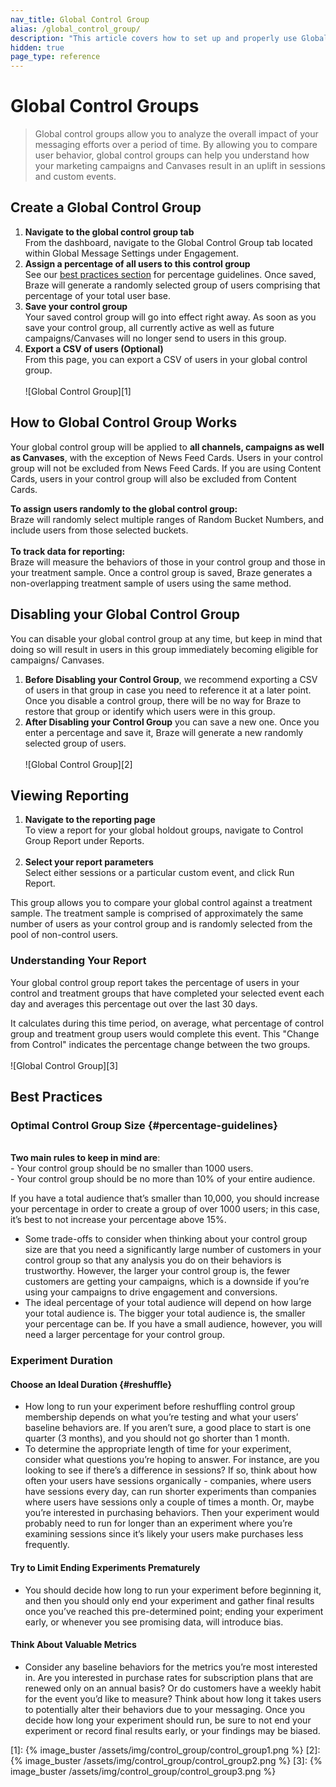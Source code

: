 ```yaml
---
nav_title: Global Control Group
alias: /global_control_group/
description: "This article covers how to set up and properly use Global Control Groups. It also covers how to view reports and metrics brought on by the use of these groups."
hidden: true
page_type: reference
---
```


# Global Control Groups

> Global control groups allow you to analyze the overall impact of your messaging efforts over a period of time. By allowing you to compare user behavior, global control groups can help you understand how your marketing campaigns and Canvases result in an uplift in sessions and custom events.

## Create a Global Control Group

1. __Navigate to the global control group tab__<br>From the dashboard, navigate to the Global Control Group tab located within Global Message Settings under Engagement.
2. __Assign a percentage of all users to this control group__<br> See our [best practices section](#percentage-guidelines) for percentage guidelines. Once saved, Braze will generate a randomly selected group of users comprising that percentage of your total user base.
3. __Save your control group__<br>Your saved control group will go into effect right away. As soon as you save your control group, all currently active as well as future campaigns/Canvases will no longer send to users in this group.
4. __Export a CSV of users (Optional)__<br>From this page, you can export a CSV of users in your global control group. <br><br>![Global Control Group][1]

## How to Global Control Group Works

Your global control group will be applied to __all channels, campaigns as well as Canvases__, with the exception of News Feed Cards. Users in your control group will not be excluded from News Feed Cards. If you are using Content Cards, users in your control group will also be excluded from Content Cards.

__To assign users randomly to the global control group:__<br> Braze will randomly select multiple ranges of Random Bucket Numbers, and include users from those selected buckets. <br><br>
__To track data for reporting:__<br>Braze will measure the behaviors of those in your control group and those in your treatment sample. Once a control group is saved, Braze generates a non-overlapping treatment sample of users using the same method.

## Disabling your Global Control Group
You can disable your global control group at any time, but keep in mind that doing so will result in users in this group immediately becoming eligible for campaigns/ Canvases.

1. __Before Disabling your Control Group__, we recommend exporting a CSV of users in that group in case you need to reference it at a later point. Once you disable a control group, there will be no way for Braze to restore that group or identify which users were in this group.
2. __After Disabling your Control Group__ you can save a new one. Once you enter a percentage and save it, Braze will generate a new randomly selected group of users. <br><br>![Global Control Group][2]

## Viewing Reporting
1. __Navigate to the reporting page__<br>To view a report for your global holdout groups, navigate to Control Group Report under Reports.<br><br>
2. __Select your report parameters__<br>Select either sessions or a particular custom event, and click Run Report.

This group allows you to compare your global control against a treatment sample. The treatment sample is comprised of approximately the same number of users as your control group and is randomly selected from the pool of non-control users.

### Understanding Your Report 
Your global control group report takes the percentage of users in your control and treatment groups that have completed your selected event each day and averages this percentage out over the last 30 days. 

It calculates during this time period, on average, what percentage of control group and treatment group users would complete this event. This "Change from Control" indicates the percentage change between the two groups.<br><br>![Global Control Group][3]

## Best Practices

### Optimal Control Group Size {#percentage-guidelines}

<br>__Two main rules to keep in mind are__:<br>- Your control group should be no smaller than 1000 users.<br>- Your control group should be no more than 10% of your entire audience.

If you have a total audience that’s smaller than 10,000, you should increase your percentage in order to create a group of over 1000 users; in this case, it’s best to not increase your percentage above 15%.
- Some trade-offs to consider when thinking about your control group size are that you need a significantly large number of customers in your control group so that any analysis you do on their behaviors is trustworthy. However, the larger your control group is, the fewer customers are getting your campaigns, which is a downside if you’re using your campaigns to drive engagement and conversions.
- The ideal percentage of your total audience will depend on how large your total audience is. The bigger your total audience is, the smaller your percentage can be. If you have a small audience, however, you will need a larger percentage for your control group.

### Experiment Duration 

#### Choose an Ideal Duration {#reshuffle}

- How long to run your experiment before reshuffling control group membership depends on what you’re testing and what your users’ baseline behaviors are. If you aren’t sure, a good place to start is one quarter (3 months), and you should not go shorter than 1 month.
- To determine the appropriate length of time for your experiment, consider what questions you’re hoping to answer. For instance, are you looking to see if there’s a difference in sessions? If so, think about how often your users have sessions organically - companies, where users have sessions every day, can run shorter experiments than companies where users have sessions only a couple of times a month. Or, maybe you’re interested in purchasing behaviors. Then your experiment would probably need to run for longer than an experiment where you’re examining sessions since it’s likely your users make purchases less frequently.

#### Try to Limit Ending Experiments Prematurely

- You should decide how long to run your experiment before beginning it, and then you should only end your experiment and gather final results once you’ve reached this pre-determined point; ending your experiment early, or whenever you see promising data, will introduce bias.

#### Think About Valuable Metrics

- Consider any baseline behaviors for the metrics you’re most interested in. Are you interested in purchase rates for subscription plans that are renewed only on an annual basis? Or do customers have a weekly habit for the event you’d like to measure? Think about how long it takes users to potentially alter their behaviors due to your messaging. Once you decide how long your experiment should run, be sure to not end your experiment or record final results early, or your findings may be biased.

[1]: {% image_buster /assets/img/control_group/control_group1.png %}
[2]: {% image_buster /assets/img/control_group/control_group2.png %}
[3]: {% image_buster /assets/img/control_group/control_group3.png %}